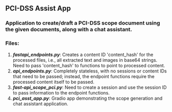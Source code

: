 ## PCI-DSS Assist App
### Application to create/draft a PCI-DSS scope document using the given documents, along with a chat assistant.
### Files:
1. ***fastapi_endpoints.py***: Creates a content ID 'content_hash' for the processed files, i.e., all extracted text and images in base64 strings. Need to pass 'content_hash' to functions to point to processed content.
2. ***api_endpoints.py***: Completely stateless, with no sessions or content IDs that need to be passed; instead, the endpoint functions require the processed content itself to be passed.
3. ***fast-api_scope_pci.py***: Need to create a session and use the session ID to pass information to the endpoint functions.
4. ***pci_asst_app.py***: Gradio app demonstrating the scope generation and chat assistant application.
